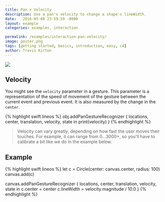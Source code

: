 ```yaml
---
title: Pan + Velocity
description: Use a pan's velocity to change a shape's lineWidth.
date:   2016-05-08 23:59:59 -0800
layout: example
categories: examples, interaction

permalink: /examples/interaction-pan-velocity/
image: poster.png
tags: [getting started, basics, introduction, easy, c4]
author: Travis Kirton
---
```

![](pan-velocity.png)

## Velocity
You might see the `velocity` parameter in a gesture. This parameter is a representation of the speed of movement of the gesture between the current event and previous event. It is also measured by the change in the `center`.

{% highlight swift lineos %}
obj.addPanGestureRecognizer { locations, center, translation, velocity, state in
    print(velocity)
}
{% endhighlight %}

> Velocity can vary greatly, depending on how fast the user moves their touches. For example, it can range from 0...3000+, so you'll have to calibrate a bit like we do in the example below.

## Example
{% highlight swift lineos %}
let c = Circle(center: canvas.center, radius: 100)
canvas.add(c)

canvas.addPanGestureRecognizer { locations, center, translation, velocity, state in
    c.center = center
    c.lineWidth = velocity.magnitude / 10.0
}
{% endhighlight %}
